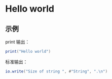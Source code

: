 # Hello world

## 示例

print 输出：

```lua
print("Hello world")
```

标准输出：

```lua
io.write("Size of string ", #"String", ".\n")
```
